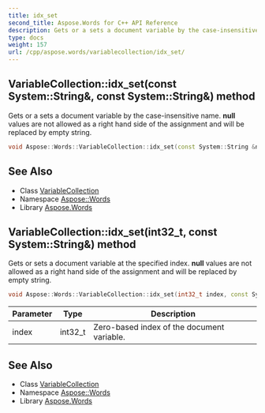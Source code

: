 ```yaml
---
title: idx_set
second_title: Aspose.Words for C++ API Reference
description: Gets or a sets a document variable by the case-insensitive name. null values are not allowed as a right hand side of the assignment and will be replaced by empty string.
type: docs
weight: 157
url: /cpp/aspose.words/variablecollection/idx_set/
---
```

## VariableCollection::idx_set(const System::String\&, const System::String\&) method


Gets or a sets a document variable by the case-insensitive name. **null** values are not allowed as a right hand side of the assignment and will be replaced by empty string.

```cpp
void Aspose::Words::VariableCollection::idx_set(const System::String &name, const System::String &value)
```

## See Also

* Class [VariableCollection](../)
* Namespace [Aspose::Words](../../)
* Library [Aspose.Words](../../../)
## VariableCollection::idx_set(int32_t, const System::String\&) method


Gets or sets a document variable at the specified index. **null** values are not allowed as a right hand side of the assignment and will be replaced by empty string.

```cpp
void Aspose::Words::VariableCollection::idx_set(int32_t index, const System::String &value)
```


| Parameter | Type | Description |
| --- | --- | --- |
| index | int32_t | Zero-based index of the document variable. |

## See Also

* Class [VariableCollection](../)
* Namespace [Aspose::Words](../../)
* Library [Aspose.Words](../../../)
